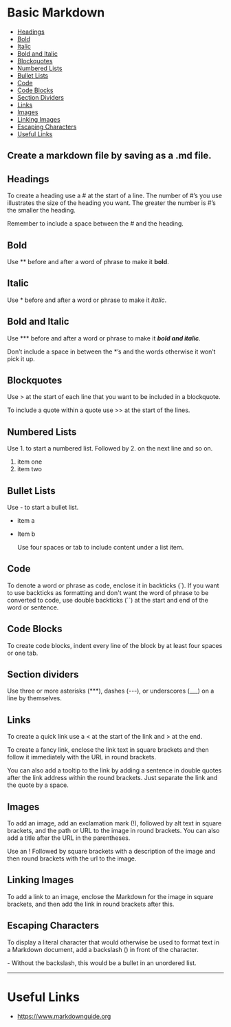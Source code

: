 # Basic Markdown

- [Headings](https://github.com/dinkwiz/hello-world/blob/master/Markdown.md#headings)
- [Bold](https://github.com/dinkwiz/hello-world/blob/master/Markdown.md#bold)
- [Italic](https://github.com/dinkwiz/hello-world/blob/master/Markdown.md#italic)
- [Bold and Italic](https://github.com/dinkwiz/hello-world/blob/master/Markdown.md#bold-and-italic)
- [Blockquotes](https://github.com/dinkwiz/hello-world/blob/master/Markdown.md#blockquotes)
- [Numbered Lists](https://github.com/dinkwiz/hello-world/blob/master/Markdown.md#numbered-lists)
- [Bullet Lists](https://github.com/dinkwiz/hello-world/blob/master/Markdown.md#bullet-lists)
- [Code](https://github.com/dinkwiz/hello-world/blob/master/Markdown.md#code)
- [Code Blocks](https://github.com/dinkwiz/hello-world/blob/master/Markdown.md#code-blocks)
- [Section Dividers](https://github.com/dinkwiz/hello-world/blob/master/Markdown.md#section-dividers)
- [Links](https://github.com/dinkwiz/hello-world/blob/master/Markdown.md#links)
- [Images](https://github.com/dinkwiz/hello-world/blob/master/Markdown.md#images)
- [Linking Images](https://github.com/dinkwiz/hello-world/blob/master/Markdown.md#linking-images)
- [Escaping Characters](https://github.com/dinkwiz/hello-world/blob/master/Markdown.md#escaping-characters)
- [Useful Links](https://github.com/dinkwiz/hello-world/blob/master/Markdown.md#useful-links)

## Create a markdown file by saving as a .md file.

## Headings
To create a heading use a # at the start of a line. The number of #’s you use illustrates the size of the heading you want. The greater the number is #’s the smaller the heading.

Remember to include a space between the # and the heading.

## Bold
Use ** before and after a word of phrase to make it **bold**.

## Italic
Use * before and after a word or phrase to make it *italic*.

## Bold and Italic
Use *** before and after a word or phrase to make it ***bold and italic***.

Don’t include a space in between the *’s and the words otherwise it won’t pick it up.

## Blockquotes
Use > at the start of each line that you want to be included in a blockquote. 

To include a quote within a quote use >> at the start of the lines.

## Numbered Lists

Use 1. to start a numbered list. Followed by 2. on the next line and so on.

1. item one
2. item two

## Bullet Lists
Use - to start a bullet list.

* item a
* Item b
    
    Use four spaces or tab to include content under a list item.

## Code
To denote a word or phrase as code, enclose it in backticks (`).
If you want to use backticks as formatting and don't want the word of phrase to be converted to code, use double backticks (``) at the start and end of the word or sentence.

## Code Blocks
To create code blocks, indent every line of the block by at least four spaces or one tab.

## Section dividers
Use three or more asterisks (***), dashes (---), or underscores (___) on a line by themselves.

## Links
To create a quick link use a < at the start of the link and > at the end.

To create a fancy link, enclose the link text in square brackets and then follow it immediately with the URL in round brackets.

You can also add a tooltip to the link by adding a sentence in double quotes after the link address within the round brackets. Just separate the link and the quote by a space.

## Images
To add an image, add an exclamation mark (!), followed by alt text in square brackets, and the path or URL to the image in round brackets.
You can also add a title after the URL in the parentheses.

Use an ! Followed by square brackets with a description of the image and then round brackets with the url to the image.

## Linking Images
To add a link to an image, enclose the Markdown for the image in square brackets, and then add the link in round brackets after this.

## Escaping Characters
To display a literal character that would otherwise be used to format text in a Markdown document, add a backslash (\) in front of the character.

\- Without the backslash, this would be a bullet in an unordered list.


---


# Useful Links

- https://www.markdownguide.org
